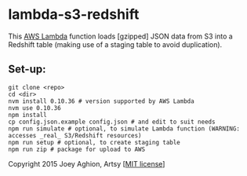 # lambda-s3-redshift

This [AWS Lambda](https://aws.amazon.com/lambda/) function loads [gzipped] JSON data from S3 into a Redshift table (making use of a staging table to avoid duplication).

## Set-up:

    git clone <repo>
    cd <dir>
    nvm install 0.10.36 # version supported by AWS Lambda
    nvm use 0.10.36
    npm install
    cp config.json.example config.json # and edit to suit needs
    npm run simulate # optional, to simulate Lambda function (WARNING: accesses _real_ S3/Redshift resources)
    npm run setup # optional, to create staging table
    npm run zip # package for upload to AWS

Copyright 2015 Joey Aghion, Artsy [[MIT license](LICENSE.txt)]
